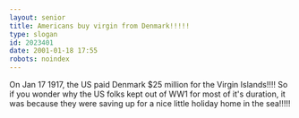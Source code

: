 ```yaml
---
layout: senior
title: Americans buy virgin from Denmark!!!!!
type: slogan
id: 2023401
date: 2001-01-18 17:55
robots: noindex
---
```

On Jan 17 1917, the US paid Denmark $25 million for the Virgin Islands!!!! So if you wonder why the US folks kept out of WW1 for most of it's duration, it was because they were saving up for a nice little holiday home in the sea!!!!! 